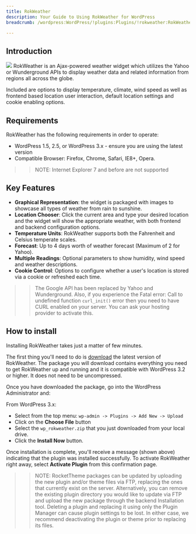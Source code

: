 ```yaml
---
title: RokWeather
description: Your Guide to Using RokWeather for WordPress
breadcrumb: /wordpress:WordPress/!plugins:Plugins/!rokweather:RokWeather

---
```


Introduction
-----
![][rokweather]
RokWeather is an Ajax-powered weather widget which utilizes the Yahoo or Wunderground APIs to display weather data and related information from regions all across the globe.

Included are options to display temperature, climate, wind speed as well as frontend based location user interaction, default location settings and cookie enabling options.

Requirements
------------
RokWeather has the following requirements in order to operate:

* WordPress 1.5, 2.5, or WordPress 3.x - ensure you are using the latest version
* Compatible Browser: Firefox, Chrome, Safari, IE8+, Opera.

>> NOTE: Internet Explorer 7 and before are not supported

Key Features
------------
* **Graphical Representation**: the widget is packaged with images to showcase all types of weather from rain to sunshine.
* **Location Chooser**: Click the current area and type your desired location and the widget will show the appropriate weather, with both frontend and backend configuration options.
* **Temperature Units**: RokWeather supports both the Fahrenheit and Celsius temperate scales.
* **Forecast**: Up to 4 days worth of weather forecast (Maximum of 2 for Yahoo).
* **Multiple Readings**: Optional parameters to show humidity, wind speed and weather descriptions.
* **Cookie Control**: Options to configure whether a user's location is stored via a cookie or refreshed each time.

>> The Google API has been replaced by Yahoo and Wunderground.  Also, if you experience the Fatal error: Call to undefined function `curl_init()` error then you need to have CURL enabled on your server. You can ask your hosting provider to activate this.

How to install
--------------
Installing RokWeather takes just a matter of few minutes.

The first thing you'll need to do is [download][download] the latest version of RokWeather. The package you will download contains everything you need to get RokWeather up and running and it is compatible with WordPress 3.2 or higher. It does not need to be uncompressed. 

Once you have downloaded the package, go into the WordPress Administrator and:

From WordPress 3.x:

* Select from the top menu: `wp-admin -> Plugins -> Add New -> Upload`
* Click on the **Choose File** button
* Select the `wp_rokweather.zip` that you just downloaded from your local drive.
* Click the **Install Now** button.

Once installation is complete, you'll receive a message (shown above) indicating that the plugin was installed successfully. To activate RokWeather right away, select **Activate Plugin** from this confirmation page.

>> NOTE: RocketTheme packages can be updated by uploading the new plugin and/or theme files via FTP, replacing the ones that currently exist on the server. Alternatively, you can remove the existing plugin directory you would like to update via FTP and upload the new package through the backend Installation tool. Deleting a plugin and replacing it using only the Plugin Manager can cause plugin settings to be lost. In either case, we recommend deactivating the plugin or theme prior to replacing its files.

[featured]: assets/roksprocket-layout.png
[download]: http://www.rockettheme.com/extensions-downloads/club/1003-rokweather
[install]: ../../platform/extensions.md#how-to-install-an-extension
[rokweather]: assets/rokweather.png
[details]: assets/rokweather_details.png